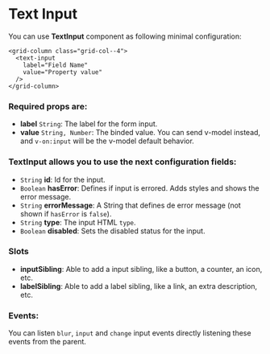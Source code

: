 # Text Input

You can use **TextInput** component as following minimal configuration:

```livescript
<grid-column class="grid-col--4">
  <text-input
    label="Field Name"
    value="Property value"
  />
</grid-column>
```

### Required props are:

- **label** <code>String</code>: The label for the form input.
- **value** <code>String, Number</code>: The binded value. You can send v-model instead, and `v-on:input` will be the v-model default behavior.

### TextInput allows you to use the next configuration fields:

- <code>String</code> **id**: Id for the input.
- <code>Boolean</code> **hasError**: Defines if input is errored. Adds styles and shows the error message.
- <code>String</code> **errorMessage**: A String that defines de error message (not shown if `hasError` is `false`).
- <code>String</code> **type**: The input HTML `type`.
- <code>Boolean</code> **disabled**: Sets the disabled status for the input.

### Slots

- **inputSibling**: Able to add a input sibling, like a button, a counter, an icon, etc.
- **labelSibling**: Able to add a label sibling, like a link, an extra description, etc.

### Events:

You can listen `blur`, `input` and `change` input events directly listening these events from the parent.
